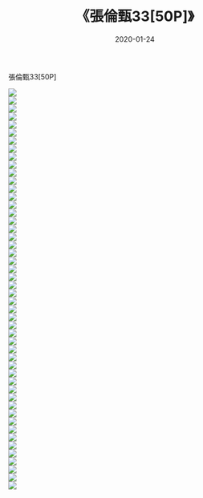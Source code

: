 ﻿---
layout: post
title:  《張倫甄33[50P]》
date:   2020-01-24
img: http://pic.660000.xyz/1:down/唯美/2020/張倫甄33[50P]/000.jpg
categories: [美女, 清纯, 唯美]
---

張倫甄33[50P]

  ![](http://pic.660000.xyz/1:down/唯美/2020/張倫甄33[50P]/001.jpg) <br> ![](http://pic.660000.xyz/1:down/唯美/2020/張倫甄33[50P]/002.jpg) <br> ![](http://pic.660000.xyz/1:down/唯美/2020/張倫甄33[50P]/003.jpg) <br> ![](http://pic.660000.xyz/1:down/唯美/2020/張倫甄33[50P]/004.jpg) <br> ![](http://pic.660000.xyz/1:down/唯美/2020/張倫甄33[50P]/005.jpg) <br> ![](http://pic.660000.xyz/1:down/唯美/2020/張倫甄33[50P]/006.jpg) <br> ![](http://pic.660000.xyz/1:down/唯美/2020/張倫甄33[50P]/007.jpg) <br> ![](http://pic.660000.xyz/1:down/唯美/2020/張倫甄33[50P]/008.jpg) <br> ![](http://pic.660000.xyz/1:down/唯美/2020/張倫甄33[50P]/009.jpg) <br> ![](http://pic.660000.xyz/1:down/唯美/2020/張倫甄33[50P]/010.jpg) <br> ![](http://pic.660000.xyz/1:down/唯美/2020/張倫甄33[50P]/011.jpg) <br> ![](http://pic.660000.xyz/1:down/唯美/2020/張倫甄33[50P]/012.jpg) <br> ![](http://pic.660000.xyz/1:down/唯美/2020/張倫甄33[50P]/013.jpg) <br> ![](http://pic.660000.xyz/1:down/唯美/2020/張倫甄33[50P]/014.jpg) <br> ![](http://pic.660000.xyz/1:down/唯美/2020/張倫甄33[50P]/015.jpg) <br> ![](http://pic.660000.xyz/1:down/唯美/2020/張倫甄33[50P]/016.jpg) <br> ![](http://pic.660000.xyz/1:down/唯美/2020/張倫甄33[50P]/017.jpg) <br> ![](http://pic.660000.xyz/1:down/唯美/2020/張倫甄33[50P]/018.jpg) <br> ![](http://pic.660000.xyz/1:down/唯美/2020/張倫甄33[50P]/019.jpg) <br> ![](http://pic.660000.xyz/1:down/唯美/2020/張倫甄33[50P]/020.jpg) <br> ![](http://pic.660000.xyz/1:down/唯美/2020/張倫甄33[50P]/021.jpg) <br> ![](http://pic.660000.xyz/1:down/唯美/2020/張倫甄33[50P]/022.jpg) <br> ![](http://pic.660000.xyz/1:down/唯美/2020/張倫甄33[50P]/023.jpg) <br> ![](http://pic.660000.xyz/1:down/唯美/2020/張倫甄33[50P]/024.jpg) <br> ![](http://pic.660000.xyz/1:down/唯美/2020/張倫甄33[50P]/025.jpg) <br> ![](http://pic.660000.xyz/1:down/唯美/2020/張倫甄33[50P]/026.jpg) <br> ![](http://pic.660000.xyz/1:down/唯美/2020/張倫甄33[50P]/027.jpg) <br> ![](http://pic.660000.xyz/1:down/唯美/2020/張倫甄33[50P]/028.jpg) <br> ![](http://pic.660000.xyz/1:down/唯美/2020/張倫甄33[50P]/029.jpg) <br> ![](http://pic.660000.xyz/1:down/唯美/2020/張倫甄33[50P]/030.jpg) <br> ![](http://pic.660000.xyz/1:down/唯美/2020/張倫甄33[50P]/031.jpg) <br> ![](http://pic.660000.xyz/1:down/唯美/2020/張倫甄33[50P]/032.jpg) <br> ![](http://pic.660000.xyz/1:down/唯美/2020/張倫甄33[50P]/033.jpg) <br> ![](http://pic.660000.xyz/1:down/唯美/2020/張倫甄33[50P]/034.jpg) <br> ![](http://pic.660000.xyz/1:down/唯美/2020/張倫甄33[50P]/035.jpg) <br> ![](http://pic.660000.xyz/1:down/唯美/2020/張倫甄33[50P]/036.jpg) <br> ![](http://pic.660000.xyz/1:down/唯美/2020/張倫甄33[50P]/037.jpg) <br> ![](http://pic.660000.xyz/1:down/唯美/2020/張倫甄33[50P]/038.jpg) <br> ![](http://pic.660000.xyz/1:down/唯美/2020/張倫甄33[50P]/039.jpg) <br> ![](http://pic.660000.xyz/1:down/唯美/2020/張倫甄33[50P]/040.jpg) <br> ![](http://pic.660000.xyz/1:down/唯美/2020/張倫甄33[50P]/041.jpg) <br> ![](http://pic.660000.xyz/1:down/唯美/2020/張倫甄33[50P]/042.jpg) <br> ![](http://pic.660000.xyz/1:down/唯美/2020/張倫甄33[50P]/043.jpg) <br> ![](http://pic.660000.xyz/1:down/唯美/2020/張倫甄33[50P]/044.jpg) <br> ![](http://pic.660000.xyz/1:down/唯美/2020/張倫甄33[50P]/045.jpg) <br> ![](http://pic.660000.xyz/1:down/唯美/2020/張倫甄33[50P]/046.jpg) <br> ![](http://pic.660000.xyz/1:down/唯美/2020/張倫甄33[50P]/047.jpg) <br> ![](http://pic.660000.xyz/1:down/唯美/2020/張倫甄33[50P]/048.jpg) <br> ![](http://pic.660000.xyz/1:down/唯美/2020/張倫甄33[50P]/049.jpg) <br> ![](http://pic.660000.xyz/1:down/唯美/2020/張倫甄33[50P]/050.jpg) <br>